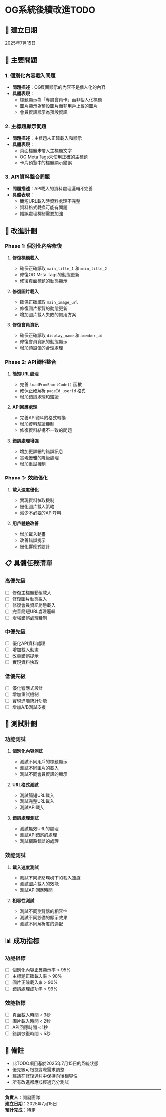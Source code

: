 # OG系統後續改進TODO

## 📅 建立日期
2025年7月15日

## 🎯 主要問題

### 1. 個別化內容載入問題
- **問題描述**：OG頁面顯示的內容不是個人化的內容
- **具體表現**：
  - 標題顯示為「專屬會員卡」而非個人化標題
  - 圖片顯示為預設圖片而非用戶上傳的圖片
  - 會員資訊顯示為預設資訊

### 2. 主標題顯示問題
- **問題描述**：主標題未正確載入和顯示
- **具體表現**：
  - 頁面標題未帶入主標題文字
  - OG Meta Tags未使用正確的主標題
  - 卡片預覽中的標題顯示錯誤

### 3. API資料整合問題
- **問題描述**：API載入的資料處理邏輯不完善
- **具體表現**：
  - 簡短URL載入時資料處理不完整
  - 資料格式轉換可能有問題
  - 錯誤處理機制需要加強

## 🔧 改進計劃

### Phase 1: 個別化內容修復
1. **修復標題載入**
   - 確保正確讀取 `main_title_1` 和 `main_title_2`
   - 修復OG Meta Tags的動態更新
   - 修復頁面標題的動態顯示

2. **修復圖片載入**
   - 確保正確讀取 `main_image_url`
   - 修復圖片預覽的動態更新
   - 增加圖片載入失敗的備用方案

3. **修復會員資訊**
   - 確保正確讀取 `display_name` 和 `amember_id`
   - 修復會員資訊的動態顯示
   - 增加預設值的合理處理

### Phase 2: API資料整合
1. **簡短URL處理**
   - 完善 `loadFromShortCode()` 函數
   - 確保正確解析 `pageId_userId` 格式
   - 增加錯誤處理和驗證

2. **API回應處理**
   - 完善API資料的格式轉換
   - 增加資料驗證機制
   - 修復資料結構不一致的問題

3. **錯誤處理增強**
   - 增加更詳細的錯誤訊息
   - 實現優雅的降級處理
   - 增加重試機制

### Phase 3: 效能優化
1. **載入速度優化**
   - 實現資料快取機制
   - 優化圖片載入策略
   - 減少不必要的API呼叫

2. **用戶體驗改善**
   - 增加載入動畫
   - 改善錯誤提示
   - 優化響應式設計

## 📋 具體任務清單

### 高優先級
- [ ] 修復主標題動態載入
- [ ] 修復圖片動態載入
- [ ] 修復會員資訊動態載入
- [ ] 完善簡短URL處理邏輯
- [ ] 增強錯誤處理機制

### 中優先級
- [ ] 優化API資料處理
- [ ] 增加載入動畫
- [ ] 改善錯誤提示
- [ ] 實現資料快取

### 低優先級
- [ ] 優化響應式設計
- [ ] 增加重試機制
- [ ] 實現進階統計功能
- [ ] 增加A/B測試支援

## 🧪 測試計劃

### 功能測試
1. **個別化內容測試**
   - 測試不同用戶的標題顯示
   - 測試不同圖片的載入
   - 測試不同會員資訊的顯示

2. **URL格式測試**
   - 測試簡短URL載入
   - 測試完整URL載入
   - 測試API載入

3. **錯誤處理測試**
   - 測試無效URL的處理
   - 測試API錯誤的處理
   - 測試網路錯誤的處理

### 效能測試
1. **載入速度測試**
   - 測試不同網路環境下的載入速度
   - 測試圖片載入的效能
   - 測試API回應時間

2. **相容性測試**
   - 測試不同瀏覽器的相容性
   - 測試不同設備的顯示效果
   - 測試不同解析度的適配

## 📊 成功指標

### 功能指標
- [ ] 個別化內容正確顯示率 > 95%
- [ ] 主標題正確載入率 > 98%
- [ ] 圖片正確載入率 > 90%
- [ ] 錯誤處理成功率 > 99%

### 效能指標
- [ ] 頁面載入時間 < 3秒
- [ ] 圖片載入時間 < 2秒
- [ ] API回應時間 < 1秒
- [ ] 錯誤恢復時間 < 5秒

## 📝 備註

- 此TODO項目基於2025年7月15日的系統狀態
- 優先級可根據實際需求調整
- 建議在修復過程中保持向後相容性
- 所有改進都應該經過充分測試

---

**負責人**：開發團隊  
**建立日期**：2025年7月15日  
**預計完成**：待定 